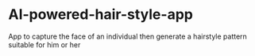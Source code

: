 # AI-powered-hair-style-app
App to capture the face of an individual then generate a hairstyle pattern suitable for him or her
